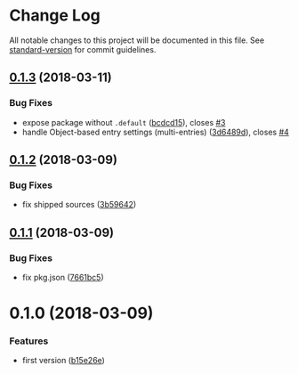 # Change Log

All notable changes to this project will be documented in this file. See [standard-version](https://github.com/conventional-changelog/standard-version) for commit guidelines.

<a name="0.1.3"></a>
## [0.1.3](https://github.com/smooth-code/error-overlay-webpack-plugin/compare/v0.1.2...v0.1.3) (2018-03-11)


### Bug Fixes

* expose package without `.default` ([bcdcd15](https://github.com/smooth-code/error-overlay-webpack-plugin/commit/bcdcd15)), closes [#3](https://github.com/smooth-code/error-overlay-webpack-plugin/issues/3)
* handle Object-based entry settings (multi-entries) ([3d6489d](https://github.com/smooth-code/error-overlay-webpack-plugin/commit/3d6489d)), closes [#4](https://github.com/smooth-code/error-overlay-webpack-plugin/issues/4)



<a name="0.1.2"></a>
## [0.1.2](https://github.com/smooth-code/error-overlay-webpack-plugin/compare/v0.1.1...v0.1.2) (2018-03-09)


### Bug Fixes

* fix shipped sources ([3b59642](https://github.com/smooth-code/error-overlay-webpack-plugin/commit/3b59642))



<a name="0.1.1"></a>
## [0.1.1](https://github.com/smooth-code/error-overlay-webpack-plugin/compare/v0.1.0...v0.1.1) (2018-03-09)


### Bug Fixes

* fix pkg.json ([7661bc5](https://github.com/smooth-code/error-overlay-webpack-plugin/commit/7661bc5))



<a name="0.1.0"></a>
# 0.1.0 (2018-03-09)


### Features

* first version ([b15e26e](https://github.com/smooth-code/webpack-error-overlay-plugin/commit/b15e26e))
